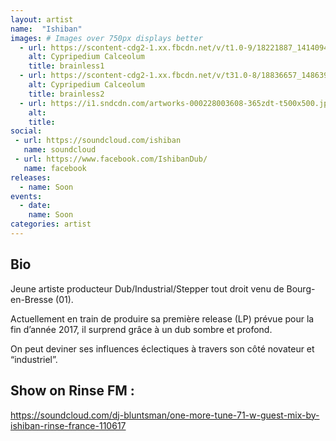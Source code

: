 ```yaml
---
layout: artist
name:  "Ishiban"
images: # Images over 750px displays better
  - url: https://scontent-cdg2-1.xx.fbcdn.net/v/t1.0-9/18221887_1414094981980417_923718092654856780_n.jpg?oh=108e7f047d06a90c4c1c15897ae59918&oe=5A0014C0
    alt: Cypripedium Calceolum
    title: brainless1
  - url: https://scontent-cdg2-1.xx.fbcdn.net/v/t31.0-8/18836657_1486398474732430_5585879448062217794_o.jpg?oh=ee8ac01ad4999120e184db36451722ed&oe=59CF53BC
    alt: Cypripedium Calceolum
    title: brainless2
  - url: https://i1.sndcdn.com/artworks-000228003608-365zdt-t500x500.jpg
    alt:
    title:
social:
 - url: https://soundcloud.com/ishiban
   name: soundcloud
 - url: https://www.facebook.com/IshibanDub/
   name: facebook
releases:
  - name: Soon
events:
  - date:
    name: Soon
categories: artist
---
```


## Bio
Jeune artiste producteur Dub/Industrial/Stepper tout droit venu de Bourg-en-Bresse (01).

Actuellement en train de produire sa première release (LP) prévue pour la fin d’année 2017, il surprend grâce à un dub sombre et profond.

On peut deviner ses influences éclectiques à travers son côté novateur et “industriel”.

## Show on Rinse FM : 
https://soundcloud.com/dj-bluntsman/one-more-tune-71-w-guest-mix-by-ishiban-rinse-france-110617
